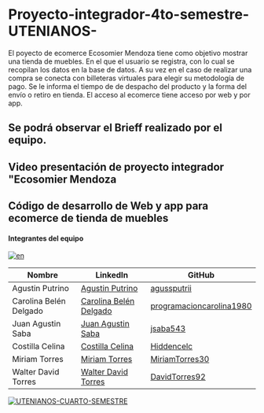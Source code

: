 # Proyecto-integrador-4to-semestre-UTENIANOS-
El poyecto de ecomerce Ecosomier Mendoza tiene como objetivo mostrar una tienda de muebles. En el que el usuario se registra, con lo cual se recopilan los datos en la base de datos. A su vez en el caso de realizar una compra se conecta con billeteras virtuales para elegir su metodología de pago. Se le informa el tiempo de de despacho del producto y la forma del envío o retiro en tienda. El acceso al ecomerce tiene acceso por web y por app.
## Se podrá observar el Brieff realizado por el equipo.
## Video presentación de proyecto integrador "Ecosomier Mendoza
## Código de desarrollo de Web y app para ecomerce de tienda de muebles 

#### Integrantes del equipo
<a href='https://postimg.cc/gXwqHzmb' target='_blank'><img src='https://i.postimg.cc/gXwqHzmb/en.gif' border='0' alt='en'/></a>

| Nombre               | LinkedIn                                               | GitHub                                      |
| -------------------- | ------------------------------------------------------ | ------------------------------------------- |
| Agustin Putrino      | [Agustin Putrino](https://www.linkedin.com/in/agussputrii/) | [agussputrii](https://github.com/agussputrii)    |
| Carolina Belén Delgado | [Carolina Belén Delgado](https://www.linkedin.com/in/carolina-belén-delgado-558843219/) | [programacioncarolina1980](https://github.com/programacioncarolina1980) |
| Juan Agustin Saba    | [Juan Agustin Saba](https://www.linkedin.com/in/agustin-saba/) | [jsaba543](https://github.com/jsaba543)       |
| Costilla Celina      | [Costilla Celina](https://www.linkedin.com/in/celinacostilla31323344/) | [Hiddencelc](https://github.com/users/Hiddencelc/) |
| Miriam Torres        | [Miriam Torres](https://www.linkedin.com/in/miriam-torres-63b3a8227/) | [MiriamTorres30](https://github.com/MiriamTorres30) |
| Walter David Torres  | [Walter David Torres](https://www.linkedin.com/in/david-torres-6668b3253/) | [DavidTorres92](https://github.com/DavidTorres92) |
<a href='https://postimg.cc/NL7XWJbH' target='_blank'><img src='https://i.postimg.cc/NL7XWJbH/UTENIANOS-CUARTO-SEMESTRE.gif' border='0' alt='UTENIANOS-CUARTO-SEMESTRE'/></a>

